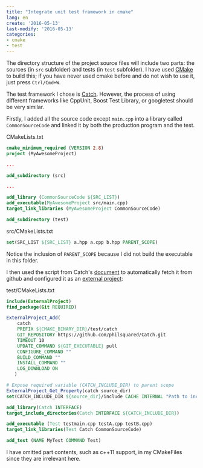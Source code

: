 ```yaml
---
title: "Integrate unit test framework in cmake" 
lang: en
create: '2016-05-13'
last-modify: '2016-05-13'
categories:
- cmake
- test
---
```



The directory structure of the project source files will include two parts: the sources (in `src` subfolder) and tests (in `test` subfolder). I have used [CMake](https://cmake.org/) to build this; if you have never used cmake before and do not wish to use it, just press `Ctrl/Cmd+W`.

The test framework I chose is [Catch](https://github.com/philsquared/Catch). However, the process of using different frameworks like CppUnit, Boost Test Library, or googletest should be very similar.

Firstly, I added all the source code except `main.cpp` into a library called `CommonSourceCode` and linked it by both the production program and the test.

CMakeLists.txt

```cmake
cmake_minimum_required (VERSION 2.8) 
project (MyAwesomeProject) 

...

add_subdirectory (src)

...

add_library (CommonSourceCode ${SRC_LIST})
add_executable(MyAwesomeProject src/main.cpp)
target_link_libraries (MyAwesomeProject CommonSourceCode)

add_subdirectory (test) 
```

src/CMakeLists.txt

```cmake
set(SRC_LIST ${SRC_LIST} a.hpp a.cpp b.hpp PARENT_SCOPE)
```

Notice the inclusion of `PARENT_SCOPE` because I did not build the executable in this folder.

I then used the script from Catch's [document](https://github.com/philsquared/Catch/blob/master/docs/build-systems.md) to automatically fetch it from github and configured it as an [external project](https://cmake.org/cmake/help/v3.4/module/ExternalProject.html):

test/CMakeLists.txt

```cmake
include(ExternalProject)
find_package(Git REQUIRED)

ExternalProject_Add(
    catch
    PREFIX ${CMAKE_BINARY_DIR}/test/catch
    GIT_REPOSITORY https://github.com/philsquared/Catch.git
    TIMEOUT 10
    UPDATE_COMMAND ${GIT_EXECUTABLE} pull
    CONFIGURE_COMMAND ""
    BUILD_COMMAND ""
    INSTALL_COMMAND ""
    LOG_DOWNLOAD ON
   )

# Expose required variable (CATCH_INCLUDE_DIR) to parent scope
ExternalProject_Get_Property(catch source_dir)
set(CATCH_INCLUDE_DIR ${source_dir}/include CACHE INTERNAL "Path to include folder for Catch")

add_library(Catch INTERFACE)
target_include_directories(Catch INTERFACE ${CATCH_INCLUDE_DIR})

add_executable (Test testmain.cpp testA.cpp testB.cpp)
target_link_libraries(Test Catch CommonSourceCode)

add_test (NAME MyTest COMMAND Test)
```

I have omitted part contents, such as c++11 support, in my CMakeFiles since they are irrelevant here.
